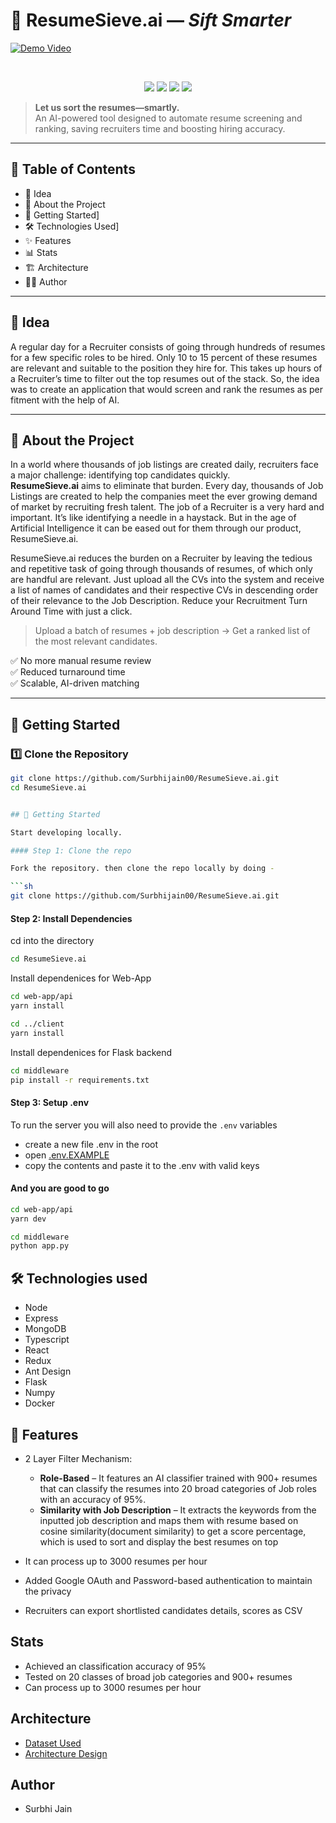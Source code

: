 
# 🚀 ResumeSieve.ai — *Sift Smarter*  


[![Demo Video](https://img.shields.io/badge/Watch-Demo%20Video-red?logo=youtube&style=for-the-badge)](https://drive.google.com/file/d/1IB_5iu_c9TmkKagjNVzn5SgzOdY7Qvbk/view?usp=drive_link)

<br>

<p align="center">
  <img src="https://img.shields.io/badge/AI-Resume%20Filtering-blueviolet?style=flat-square"/>
  <img src="https://img.shields.io/badge/Python-Flask-blue?style=flat-square"/>
  <img src="https://img.shields.io/badge/React-Frontend-orange?style=flat-square"/>
  <img src="https://img.shields.io/badge/MongoDB-Database-brightgreen?style=flat-square"/>
</p>

> **Let us sort the resumes—smartly.**  
> An AI-powered tool designed to automate resume screening and ranking, saving recruiters time and boosting hiring accuracy.

---

## 📌 Table of Contents

- 🎯 Idea
- 🧠 About the Project
- 🚀 Getting Started]
- 🛠️ Technologies Used]
- ✨ Features
- 📊 Stats
- 🏗 Architecture
- 👩‍💻 Author

---

## 🎯 Idea

A regular day for a Recruiter consists of going through hundreds of resumes for a few specific roles to be hired. Only 10 to 15 percent of these resumes are relevant and suitable to the position they hire for. This takes up hours of a Recruiter’s time to filter out the top resumes out of the stack. So, the idea was to create an application that would screen and rank the resumes as per fitment with the help of AI.

---

## 🧠 About the Project

In a world where thousands of job listings are created daily, recruiters face a major challenge: identifying top candidates quickly.  
**ResumeSieve.ai** aims to eliminate that burden. Every day, thousands of Job Listings are created to help the companies meet the ever growing demand of market by recruiting fresh talent. The job of a Recruiter is a very hard and important. It’s like identifying a needle in a haystack. But in the age of Artificial Intelligence it can be eased out for them through our product, ResumeSieve.ai.

ResumeSieve.ai reduces the burden on a Recruiter by leaving the tedious and repetitive task of going through thousands of resumes, of which only are handful are relevant. Just upload all the CVs into the system and receive a list of names of candidates and their respective CVs in descending order of their relevance to the Job Description. Reduce your Recruitment Turn Around Time with just a click.



> Upload a batch of resumes + job description → Get a ranked list of the most relevant candidates.

✅ No more manual resume review  
✅ Reduced turnaround time  
✅ Scalable, AI-driven matching  

---

## 🚀 Getting Started

### 1️⃣ Clone the Repository

```bash
git clone https://github.com/Surbhijain00/ResumeSieve.ai.git
cd ResumeSieve.ai


## 🚀 Getting Started

Start developing locally.

#### Step 1: Clone the repo

Fork the repository. then clone the repo locally by doing -

```sh
git clone https://github.com/Surbhijain00/ResumeSieve.ai.git
```

#### Step 2: Install Dependencies

cd into the directory

```sh
cd ResumeSieve.ai
```

Install dependenices for Web-App

```sh
cd web-app/api
yarn install

cd ../client
yarn install
```

Install dependenices for Flask backend

```sh
cd middleware
pip install -r requirements.txt
```

#### Step 3: Setup .env

To run the server you will also need to provide the `.env` variables

- create a new file .env in the root
- open [.env.EXAMPLE](./webapp/api/.env.example)
- copy the contents and paste it to the .env with valid keys

#### And you are good to go

```sh
cd web-app/api
yarn dev
```

```sh
cd middleware
python app.py
```

## 🛠️ Technologies used

- Node
- Express
- MongoDB
- Typescript
- React
- Redux
- Ant Design
- Flask
- Numpy
- Docker

## 🚀 Features

- 2 Layer Filter Mechanism:
  - **Role-Based** – It features an AI classifier trained with 900+ resumes that can classify the resumes into 20 broad categories of Job roles with an accuracy of 95%.
  - **Similarity with Job Description** – It extracts the keywords from the inputted job description and maps them with resume based on cosine similarity(document similarity) to get a score percentage, which is used to sort and display the best resumes on top

- It can process up to 3000 resumes per hour
- Added Google OAuth and Password-based authentication to maintain the privacy
- Recruiters can export shortlisted candidates details, scores as CSV

## Stats
- Achieved an classification accuracy of 95%
- Tested on 20 classes of broad job categories and 900+ resumes
- Can process up to 3000 resumes per hour

## Architecture
- [Dataset Used](https://www.kaggle.com/gauravduttakiit/resume-dataset)
- [Architecture Design](https://user-images.githubusercontent.com/46809038/126433985-b84b832a-a029-479f-922c-c344ee88a21e.png)

## Author

- Surbhi Jain

